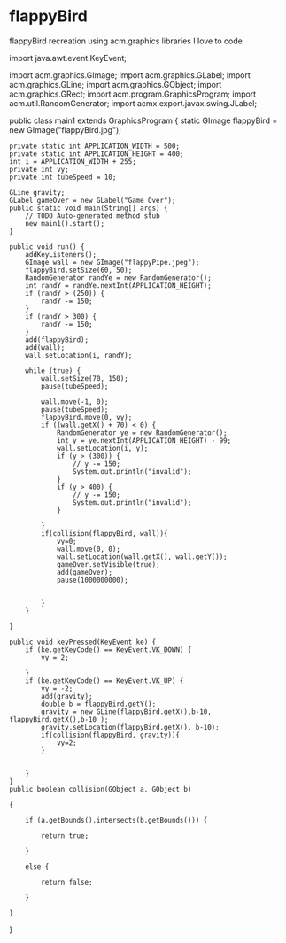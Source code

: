 flappyBird
==========

flappyBird recreation using acm.graphics libraries
I love to code

import java.awt.event.KeyEvent;

import acm.graphics.GImage;
import acm.graphics.GLabel;
import acm.graphics.GLine;
import acm.graphics.GObject;
import acm.graphics.GRect;
import acm.program.GraphicsProgram;
import acm.util.RandomGenerator;
import acmx.export.javax.swing.JLabel;

public class main1 extends GraphicsProgram {
	static GImage flappyBird = new GImage("flappyBird.jpg");

	private static int APPLICATION_WIDTH = 500;
	private static int APPLICATION_HEIGHT = 400;
	int i = APPLICATION_WIDTH + 255;
	private int vy;
	private int tubeSpeed = 10;

	GLine gravity;
	GLabel gameOver = new GLabel("Game Over");
	public static void main(String[] args) {
		// TODO Auto-generated method stub
		new main1().start();
	}

	public void run() {
		addKeyListeners();
		GImage wall = new GImage("flappyPipe.jpeg");
		flappyBird.setSize(60, 50);
		RandomGenerator randYe = new RandomGenerator();
		int randY = randYe.nextInt(APPLICATION_HEIGHT);
		if (randY > (250)) {
			randY -= 150;
		}
		if (randY > 300) {
			randY -= 150;
		}
		add(flappyBird);
		add(wall);
		wall.setLocation(i, randY);
		
		while (true) {
			wall.setSize(70, 150);
			pause(tubeSpeed);
			
			wall.move(-1, 0);
			pause(tubeSpeed);
			flappyBird.move(0, vy);
			if ((wall.getX() + 70) < 0) {
				RandomGenerator ye = new RandomGenerator();
				int y = ye.nextInt(APPLICATION_HEIGHT) - 99;
				wall.setLocation(i, y);
				if (y > (300)) {
					// y -= 150;
					System.out.println("invalid");
				}
				if (y > 400) {
					// y -= 150;
					System.out.println("invalid");
				}

			}
			if(collision(flappyBird, wall)){
				vy=0;
				wall.move(0, 0);
				wall.setLocation(wall.getX(), wall.getY());
				gameOver.setVisible(true);
				add(gameOver);
				pause(1000000000);
				
				
			}
		}
		
	}

	public void keyPressed(KeyEvent ke) {
		if (ke.getKeyCode() == KeyEvent.VK_DOWN) {
			vy = 2;
			
		}
		if (ke.getKeyCode() == KeyEvent.VK_UP) {
			vy = -2;
			add(gravity);
			double b = flappyBird.getY();
			gravity = new GLine(flappyBird.getX(),b-10, flappyBird.getX(),b-10 );
			gravity.setLocation(flappyBird.getX(), b-10);
			if(collision(flappyBird, gravity)){
				vy=2;
			}
			
			
		}
	}
	public boolean collision(GObject a, GObject b)

	{

		if (a.getBounds().intersects(b.getBounds())) {

			return true;

		}

		else {

			return false;

		}

	}

}
